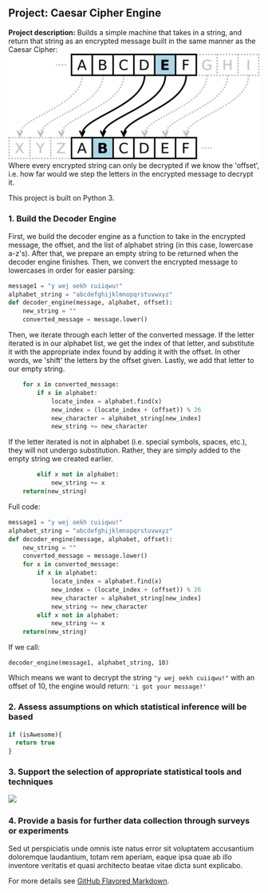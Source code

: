 ## Project: Caesar Cipher Engine

**Project description:** Builds a simple machine that takes in a string, and return that string as an encrypted message built in the same manner as the Caesar Cipher:
<img src="images/cesar.png?raw=true"/>
Where every encrypted string can only be decrypted if we know the 'offset', i.e. how far would we step the letters in the encrypted message to decrypt it.

This project is built on Python 3.

### 1. Build the Decoder Engine

First, we build the decoder engine as a function to take in the encrypted message, the offset, and the list of alphabet string (in this case, lowercase a-z's). After that, we prepare an empty string to be returned when the decoder engine finishes. Then, we convert the encrypted message to lowercases in order for easier parsing:

```python
message1 = "y wej oekh cuiiqwu!"
alphabet_string = "abcdefghijklmnopqrstuvwxyz"
def decoder_engine(message, alphabet, offset):
    new_string = ""
    converted_message = message.lower()
```

Then, we iterate through each letter of the converted message. If the letter iterated is in our alphabet list, we get the index of that letter, and substitute it with the appropriate index found by adding it with the offset. In other words, we 'shift' the letters by the offset given. Lastly, we add that letter to our empty string.

```python
    for x in converted_message:
        if x in alphabet:
            locate_index = alphabet.find(x)
            new_index = (locate_index + (offset)) % 26
            new_character = alphabet_string[new_index]
            new_string += new_character
```

If the letter iterated is not in alphabet (i.e. special symbols, spaces, etc.), they will not undergo substitution. Rather, they are simply added to the empty string we created earlier.
```python
        elif x not in alphabet:
            new_string += x
    return(new_string)
```
Full code:
```python
message1 = "y wej oekh cuiiqwu!"
alphabet_string = "abcdefghijklmnopqrstuvwxyz"
def decoder_engine(message, alphabet, offset):
    new_string = ""
    converted_message = message.lower()
    for x in converted_message:
        if x in alphabet:
            locate_index = alphabet.find(x)
            new_index = (locate_index + (offset)) % 26
            new_character = alphabet_string[new_index]
            new_string += new_character
        elif x not in alphabet:
            new_string += x
    return(new_string)
```
If we call:
```python3
decoder_engine(message1, alphabet_string, 10)
```
Which means we want to decrypt the string `"y wej oekh cuiiqwu!"` with an offset of 10, the engine would return:
`'i got your message!'`
### 2. Assess assumptions on which statistical inference will be based

```javascript
if (isAwesome){
  return true
}
```

### 3. Support the selection of appropriate statistical tools and techniques

<img src="images/dummy_thumbnail.jpg?raw=true"/>

### 4. Provide a basis for further data collection through surveys or experiments

Sed ut perspiciatis unde omnis iste natus error sit voluptatem accusantium doloremque laudantium, totam rem aperiam, eaque ipsa quae ab illo inventore veritatis et quasi architecto beatae vitae dicta sunt explicabo. 

For more details see [GitHub Flavored Markdown](https://guides.github.com/features/mastering-markdown/).
